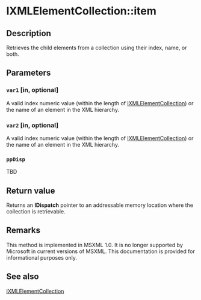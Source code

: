 # IXMLElementCollection::item

## Description

Retrieves the child elements from a collection using their index, name, or both.

## Parameters

### `var1` [in, optional]

A valid index numeric value (within the length of [IXMLElementCollection](https://learn.microsoft.com/windows/desktop/api/msxml/nn-msxml-ixmlelementcollection)) or the name of an element in the XML hierarchy.

### `var2` [in, optional]

A valid index numeric value (within the length of [IXMLElementCollection](https://learn.microsoft.com/windows/desktop/api/msxml/nn-msxml-ixmlelementcollection)) or the name of an element in the XML hierarchy.

### `ppDisp`

TBD

## Return value

Returns an **IDispatch** pointer to an addressable memory location where the collection is retrievable.

## Remarks

This method is implemented in MSXML 1.0. It is no longer supported by Microsoft in current versions of MSXML. This documentation is provided for informational purposes only.

## See also

[IXMLElementCollection](https://learn.microsoft.com/windows/desktop/api/msxml/nn-msxml-ixmlelementcollection)